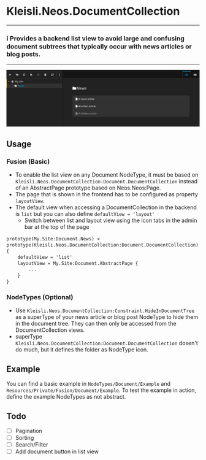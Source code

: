 # Kleisli.Neos.DocumentCollection
***

### :information_source: Provides a backend list view to avoid large and confusing document subtrees that typically occur with news articles or blog posts.

***

![DocumentCollection](Resources/Public/Images/DocumentCollection.png)

## Usage
### Fusion (Basic)
* To enable the list view on any Document NodeType, it must be based on `Kleisli.Neos.DocumentCollection:Document.DocumentCollection` 
instead of an AbstractPage prototype based on Neos.Neos:Page. 
* The page that is shown in the frontend has to be configured as property `layoutView`. 
* The default view when accessing a DocumentCollection in the backend is `list` but you can also
define `defaultView = 'layout'`
  * Switch between list and layout view using the icon tabs in the admin bar at the top of the page 
```
prototype(My.Site:Document.News) < prototype(Kleisli.Neos.DocumentCollection:Document.DocumentCollection) {
    defaultView = 'list'
    layoutView = My.Site:Document.AbstractPage {
        ... 
    }
}
```

### NodeTypes (Optional)
- Use `Kleisli.Neos.DocumentCollection:Constraint.HideInDocumentTree` as a superType of your news article or 
blog post NodeType to hide them in the document tree. They can then only be accessed from the DocumentCollection 
views.
- superType `Kleisli.Neos.DocumentCollection:Document.DocumentCollection` dosen't do much, but it defines the folder as NodeType icon.

## Example
You can find a basic example in `NodeTypes/Document/Example` and `Resources/Private/Fusion/Document/Example`.
To test the example in action, define the example NodeTypes as not abstract.

## Todo
- [ ] Pagination
- [ ] Sorting
- [ ] Search/Filter
- [ ] Add document button in list view

